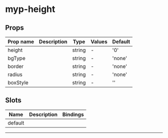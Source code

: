 # myp-height

## Props

| Prop name | Description | Type   | Values | Default |
| --------- | ----------- | ------ | ------ | ------- |
| height    |             | string | -      | '0'     |
| bgType    |             | string | -      | 'none'  |
| border    |             | string | -      | 'none'  |
| radius    |             | string | -      | 'none'  |
| boxStyle  |             | string | -      | ''      |

## Slots

| Name    | Description | Bindings |
| ------- | ----------- | -------- |
| default |             |          |

---
